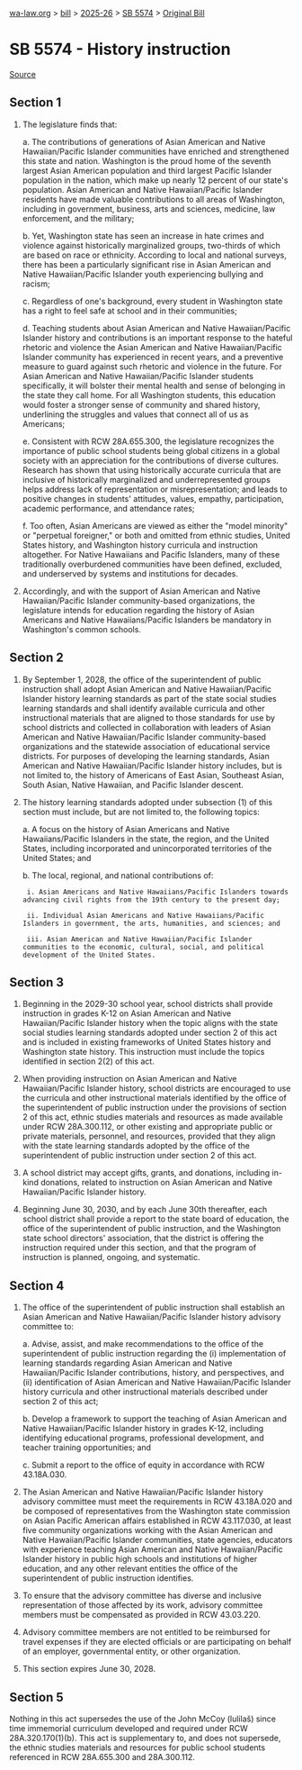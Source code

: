 [wa-law.org](/) > [bill](/bill/) > [2025-26](/bill/2025-26/) > [SB 5574](/bill/2025-26/sb/5574/) > [Original Bill](/bill/2025-26/sb/5574/1/)

# SB 5574 - History instruction

[Source](http://lawfilesext.leg.wa.gov/biennium/2025-26/Pdf/Bills/Senate%20Bills/5574.pdf)

## Section 1
1. The legislature finds that:

    a. The contributions of generations of Asian American and Native Hawaiian/Pacific Islander communities have enriched and strengthened this state and nation. Washington is the proud home of the seventh largest Asian American population and third largest Pacific Islander population in the nation, which make up nearly 12 percent of our state's population. Asian American and Native Hawaiian/Pacific Islander residents have made valuable contributions to all areas of Washington, including in government, business, arts and sciences, medicine, law enforcement, and the military;

    b. Yet, Washington state has seen an increase in hate crimes and violence against historically marginalized groups, two-thirds of which are based on race or ethnicity. According to local and national surveys, there has been a particularly significant rise in Asian American and Native Hawaiian/Pacific Islander youth experiencing bullying and racism;

    c. Regardless of one's background, every student in Washington state has a right to feel safe at school and in their communities;

    d. Teaching students about Asian American and Native Hawaiian/Pacific Islander history and contributions is an important response to the hateful rhetoric and violence the Asian American and Native Hawaiian/Pacific Islander community has experienced in recent years, and a preventive measure to guard against such rhetoric and violence in the future. For Asian American and Native Hawaiian/Pacific Islander students specifically, it will bolster their mental health and sense of belonging in the state they call home. For all Washington students, this education would foster a stronger sense of community and shared history, underlining the struggles and values that connect all of us as Americans;

    e. Consistent with RCW 28A.655.300, the legislature recognizes the importance of public school students being global citizens in a global society with an appreciation for the contributions of diverse cultures. Research has shown that using historically accurate curricula that are inclusive of historically marginalized and underrepresented groups helps address lack of representation or misrepresentation; and leads to positive changes in students' attitudes, values, empathy, participation, academic performance, and attendance rates;

    f. Too often, Asian Americans are viewed as either the "model minority" or "perpetual foreigner," or both and omitted from ethnic studies, United States history, and Washington history curricula and instruction altogether. For Native Hawaiians and Pacific Islanders, many of these traditionally overburdened communities have been defined, excluded, and underserved by systems and institutions for decades.

2. Accordingly, and with the support of Asian American and Native Hawaiian/Pacific Islander community-based organizations, the legislature intends for education regarding the history of Asian Americans and Native Hawaiians/Pacific Islanders be mandatory in Washington's common schools.

## Section 2
1. By September 1, 2028, the office of the superintendent of public instruction shall adopt Asian American and Native Hawaiian/Pacific Islander history learning standards as part of the state social studies learning standards and shall identify available curricula and other instructional materials that are aligned to those standards for use by school districts and collected in collaboration with leaders of Asian American and Native Hawaiian/Pacific Islander community-based organizations and the statewide association of educational service districts. For purposes of developing the learning standards, Asian American and Native Hawaiian/Pacific Islander history includes, but is not limited to, the history of Americans of East Asian, Southeast Asian, South Asian, Native Hawaiian, and Pacific Islander descent.

2. The history learning standards adopted under subsection (1) of this section must include, but are not limited to, the following topics:

    a. A focus on the history of Asian Americans and Native Hawaiians/Pacific Islanders in the state, the region, and the United States, including incorporated and unincorporated territories of the United States; and

    b. The local, regional, and national contributions of:

        i. Asian Americans and Native Hawaiians/Pacific Islanders towards advancing civil rights from the 19th century to the present day;

        ii. Individual Asian Americans and Native Hawaiians/Pacific Islanders in government, the arts, humanities, and sciences; and

        iii. Asian American and Native Hawaiian/Pacific Islander communities to the economic, cultural, social, and political development of the United States.

## Section 3
1. Beginning in the 2029-30 school year, school districts shall provide instruction in grades K-12 on Asian American and Native Hawaiian/Pacific Islander history when the topic aligns with the state social studies learning standards adopted under section 2 of this act and is included in existing frameworks of United States history and Washington state history. This instruction must include the topics identified in section 2(2) of this act.

2. When providing instruction on Asian American and Native Hawaiian/Pacific Islander history, school districts are encouraged to use the curricula and other instructional materials identified by the office of the superintendent of public instruction under the provisions of section 2 of this act, ethnic studies materials and resources as made available under RCW 28A.300.112, or other existing and appropriate public or private materials, personnel, and resources, provided that they align with the state learning standards adopted by the office of the superintendent of public instruction under section 2 of this act.

3. A school district may accept gifts, grants, and donations, including in-kind donations, related to instruction on Asian American and Native Hawaiian/Pacific Islander history.

4. Beginning June 30, 2030, and by each June 30th thereafter, each school district shall provide a report to the state board of education, the office of the superintendent of public instruction, and the Washington state school directors' association, that the district is offering the instruction required under this section, and that the program of instruction is planned, ongoing, and systematic.

## Section 4
1. The office of the superintendent of public instruction shall establish an Asian American and Native Hawaiian/Pacific Islander history advisory committee to:

    a. Advise, assist, and make recommendations to the office of the superintendent of public instruction regarding the (i) implementation of learning standards regarding Asian American and Native Hawaiian/Pacific Islander contributions, history, and perspectives, and (ii) identification of Asian American and Native Hawaiian/Pacific Islander history curricula and other instructional materials described under section 2 of this act;

    b. Develop a framework to support the teaching of Asian American and Native Hawaiian/Pacific Islander history in grades K-12, including identifying educational programs, professional development, and teacher training opportunities; and

    c. Submit a report to the office of equity in accordance with RCW 43.18A.030.

2. The Asian American and Native Hawaiian/Pacific Islander history advisory committee must meet the requirements in RCW 43.18A.020 and be composed of representatives from the Washington state commission on Asian Pacific American affairs established in RCW 43.117.030, at least five community organizations working with the Asian American and Native Hawaiian/Pacific Islander communities, state agencies, educators with experience teaching Asian American and Native Hawaiian/Pacific Islander history in public high schools and institutions of higher education, and any other relevant entities the office of the superintendent of public instruction identifies.

3. To ensure that the advisory committee has diverse and inclusive representation of those affected by its work, advisory committee members must be compensated as provided in RCW 43.03.220.

4. Advisory committee members are not entitled to be reimbursed for travel expenses if they are elected officials or are participating on behalf of an employer, governmental entity, or other organization.

5. This section expires June 30, 2028.

## Section 5
Nothing in this act supersedes the use of the John McCoy (lulilaš) since time immemorial curriculum developed and required under RCW 28A.320.170(1)(b). This act is supplementary to, and does not supersede, the ethnic studies materials and resources for public school students referenced in RCW 28A.655.300 and 28A.300.112.
